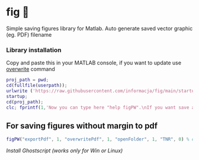 # fig 💽
Simple saving figures library for Matlab. Auto generate saved vector graphic (eg. PDF) filename 

### Library installation
Copy and paste this in your MATLAB console, if you want to update use [overwrite](overwrite.md) command
```matlab
proj_path = pwd;
cd(fullfile(userpath));
urlwrite ('https://raw.githubusercontent.com/informacja/fig/main/startup.m', 'startup.m');
startup;
cd(proj_path);
clc; fprintf(1,'Now you can type here "help figPW".\nIf you want save all opened figures just run "figPSW".\n')
```
<!-- urlwrite ('https://raw.githubusercontent.com/informacja/fig/main/figPSW.m', 'figPSW.m');
  urlwrite ('https://raw.githubusercontent.com/informacja/fig/main/figPW.m', 'figPW.m');
   urlwrite ('https://raw.githubusercontent.com/informacja/fig/main/figP.m', 'figP.m');
urlwrite ('https://raw.githubusercontent.com/informacja/fig/main/eps2pdf.m', 'eps2pdf.m');
 urlwrite ('https://raw.githubusercontent.com/informacja/fig/main/finder.m', 'finder.m');

 -->
## For saving figures without margin to pdf

```matlab
figPW("exportPdf", 1, "overwritePdf", 1, "openFolder", 1, "TNR", 0) % disable automatic Times New Roman font changing
```

*Install Ghostscript (works only for Win or Linux)*
